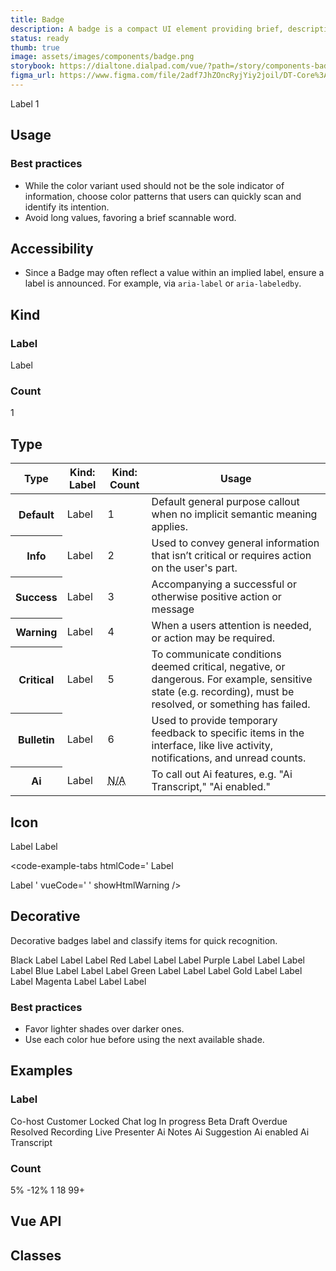 ```yaml
---
title: Badge
description: A badge is a compact UI element providing brief, descriptive information about an element and its surrounding context. It is terse, ideally one word.
status: ready
thumb: true
image: assets/images/components/badge.png
storybook: https://dialtone.dialpad.com/vue/?path=/story/components-badge--default
figma_url: https://www.figma.com/file/2adf7JhZOncRyjYiy2joil/DT-Core%3A-Components-7?node-id=8914%3A21227&viewport=656%2C314%2C0.55&t=xHutRjwo1o5zMTgT-11
---
```


<code-well-header bgclass="d-bgc-primary">
  <dt-stack direction="row" gap="400" class="d-ai-center">
    <span class="d-badge"><span class="d-badge__label">Label</span></span>
    <span class="d-badge d-badge--count"><span class="d-badge__label">1</span></span>
  </dt-stack>
</code-well-header>

<!-- <component-combinator component-name="DtBadge" /> -->

## Usage

<dialtone-usage>
<template #do>

- To flag and draw awareness to a specific element or feature of focus. For example, something is unique about that separates it from other like content.
- As a notification system with minimal footprint.
</template>
<template #dont>

- To indicate that interaction by the user is required.
</template>
</dialtone-usage>

### Best practices

- While the color variant used should not be the sole indicator of information, choose color patterns that users can quickly scan and identify its intention.
- Avoid long values, favoring a brief scannable word.

## Accessibility

- Since a Badge may often reflect a value within an implied label, ensure a label is announced. For example, via `aria-label` or `aria-labeledby`.

## Kind

### Label

<code-well-header bgclass="d-bgc-primary">
  <span class="d-badge"><span class="d-badge__label">Label</span></span>
</code-well-header>

<code-example-tabs
htmlCode='
<span class="d-badge"><span class="d-badge__label">Label</span></span>'
vueCode='
<dt-badge type="default" kind="label" text="Label" />
'
showHtmlWarning />

### Count

<code-well-header bgclass="d-bgc-primary">
  <span class="d-badge d-badge--count"><span class="d-badge__label">1</span></span>
</code-well-header>

<code-example-tabs
htmlCode='
<span class="d-badge d-badge--count"><span class="d-badge__label">1</span></span>'
vueCode='
<dt-badge type="default" kind="count" default="1" />
'
showHtmlWarning />

## Type

<table class="d-table dialtone-doc-table d-mb16">
  <thead>
    <tr>
      <th>Type</th>
      <th class="d-ws-nowrap">Kind: <span class="d-fw-normal">Label</span></th>
      <th class="d-ws-nowrap">Kind: <span class="d-fw-normal">Count</span></th>
      <th>Usage</th>
    </tr>
  </thead>
  <tbody>
    <tr>
      <th class="d-ta-left">Default</th>
      <td>
        <span class="d-badge">Label</span>
      </td>
      <td>
        <span class="d-badge d-badge--count"><span class="d-badge__label">1</span></span>
      </td>
      <td>Default general purpose callout when no implicit semantic meaning applies.</td>
    </tr>
    <tr>
      <th class="d-ta-left">Info</th>
      <td>
        <span class="d-badge d-badge--info"><span class="d-badge__label">Label</span></span>
      </td>
      <td>
        <span class="d-badge d-badge--count d-badge--info"><span class="d-badge__label">2</span></span>
      </td>
      <td>Used to convey general information that isn’t critical or requires action on the user's part.</td>
    </tr>
    <tr>
      <th class="d-ta-left">Success</th>
      <td>
        <span class="d-badge d-badge--success"><span class="d-badge__label">Label</span></span>
      </td>
      <td>
        <span class="d-badge d-badge--count d-badge--success"><span class="d-badge__label">3</span></span>
      </td>
      <td>Accompanying a successful or otherwise positive action or message</td>
    </tr>
    <tr>
      <th class="d-ta-left">Warning</th>
      <td>
        <span class="d-badge d-badge--warning"><span class="d-badge__label">Label</span></span>
      </td>
      <td>
        <span class="d-badge d-badge--count d-badge--warning"><span class="d-badge__label">4</span></span>
      </td>
      <td>When a users attention is needed, or action may be required.</td>
    </tr>
    <tr>
      <th class="d-ta-left">Critical</th>
      <td>
        <span class="d-badge d-badge--critical"><span class="d-badge__label">Label</span></span>
      </td>
      <td>
        <span class="d-badge d-badge--count d-badge--critical"><span class="d-badge__label">5</span></span>
      </td>
      <td>To communicate conditions deemed critical, negative, or dangerous. For example, sensitive state (e.g. recording), must be resolved, or something has failed.</td>
    </tr>
    <tr>
      <th class="d-ta-left">Bulletin</th>
      <td>
        <span class="d-badge d-badge--bulletin"><span class="d-badge__label">Label</span></span>
      </td>
      <td>
        <span class="d-badge d-badge--count d-badge--bulletin"><span class="d-badge__label">6</span></span>
      </td>
      <td>Used to provide temporary feedback to specific items in the interface, like live activity, notifications, and unread counts. </td>
    </tr>
    <tr>
      <th class="d-ta-left">Ai</th>
      <td>
        <span class="d-badge d-badge--ai">
          <span class="d-badge__icon-left">
            <dt-icon name="dialpad-ai" size="200" />
          </span>
          <span class="d-badge__label">Label</span>
        </span>
      </td>
      <td><abbr class="d-fc-black-400 d-td-none d-fs-100" title="Not applicable">N/A</abbr></td>
      <td>To call out Ai features, e.g. "Ai Transcript," "Ai enabled."</td>
    </tr>
  </tbody>
</table>

<code-example-tabs
htmlCode='
<span class="d-badge"><span class="d-badge__label">Label</span></span>
<span class="d-badge d-badge--info"><span class="d-badge__label">Label</span></span>
<span class="d-badge d-badge--success"><span class="d-badge__label">Label</span></span>
<span class="d-badge d-badge--warning"><span class="d-badge__label">Label</span></span>
<span class="d-badge d-badge--critical"><span class="d-badge__label">Label</span></span>
<span class="d-badge d-badge--bulletin"><span class="d-badge__label">Label</span></span>
<span class="d-badge d-badge--ai">
  <span class="d-badge__icon-left">
    <dt-icon name="lightning-bolt" size="200" />
  </span>
  <span class="d-badge__label">Label</span>
</span>
<span class="d-badge d-badge--count"><span class="d-badge__label">1</span></span>
<span class="d-badge d-badge--count d-badge--info"><span class="d-badge__label">2</span></span>
<span class="d-badge d-badge--count d-badge--success"><span class="d-badge__label">3</span></span>
<span class="d-badge d-badge--count d-badge--warning"><span class="d-badge__label">4</span></span>
<span class="d-badge d-badge--count d-badge--critical"><span class="d-badge__label">5</span></span>
<span class="d-badge d-badge--count d-badge--bulletin"><span class="d-badge__label">6</span></span>
'
vueCode='
<dt-badge type="default" kind="label" text="Label" />
<dt-badge type="info" kind="label" text="Label" />
<dt-badge type="success" kind="label" text="Label" />
<dt-badge type="warning" kind="label" text="Label" />
<dt-badge type="critical" kind="label" text="Label" />
<dt-badge type="bulletin" kind="label" text="Label" />
<dt-badge type="ai" text="Label" kind="label" icon-left="dialpad-ai" />
<dt-badge type="default" text="1" kind="count" />
<dt-badge type="info" text="1" kind="count" />
<dt-badge type="success" text="1" kind="count" />
<dt-badge type="warning" text="1" kind="count" />
<dt-badge type="critical" text="1" kind="count" />
<dt-badge type="bulletin" text="1" kind="count" />
'
showHtmlWarning />

## Icon

<code-well-header bgclass="d-bgc-primary">
  <dt-stack direction="row" gap="400">
    <span class="d-badge">
      <span class="d-badge__icon-left">
        <dt-icon name="lightning-bolt" size="200" />
      </span>
      <span class="d-badge__label">Label</span>
    </span>
    <span class="d-badge">
      <span class="d-badge__label">Label</span>
      <span class="d-badge__icon-right">
        <dt-icon name="lightning-bolt" size="200" />
      </span>
    </span>
  </dt-stack>
</code-well-header>

<code-example-tabs
htmlCode='
<span class="d-badge">
  <span class="d-badge__icon-left">
    <dt-icon name="lightning-bolt" size="200" />
  </span>
  <span class="d-badge__label">Label</span>
</span>

<span class="d-badge">
  <span class="d-badge__label">Label</span>
  <span class="d-badge__icon-right">
    <dt-icon name="lightning-bolt" size="200" />
  </span>
</span>
'
vueCode='
<dt-badge type="default" text="Label" kind="label" icon-left="lightning-bolt"/>
<dt-badge type="default" text="Label" kind="label" icon-right="lightning-bolt"/>
'
showHtmlWarning />

## Decorative

Decorative badges label and classify items for quick recognition.

<code-well-header bgclass="d-bgc-primary">
  <dt-stack direction="row" gap="500" class="d-ai-baseline">
    <dt-stack gap="500">
      <span class="d-label--base-compact">Black</span>
      <span class="d-badge d-badge--decorate-black-400"><span class="d-badge__decorative"></span><span class="d-badge__label">Label</span></span>
      <span class="d-badge d-badge--decorate-black-500"><span class="d-badge__decorative"></span><span class="d-badge__label">Label</span></span>
      <span class="d-badge d-badge--decorate-black-900"><span class="d-badge__decorative"></span><span class="d-badge__label">Label</span></span>
    </dt-stack>
    <dt-stack gap="500">
      <span class="d-label--base-compact">Red</span>
      <span class="d-badge d-badge--decorate-red-200"><span class="d-badge__decorative"></span><span class="d-badge__label">Label</span></span>
      <span class="d-badge d-badge--decorate-red-300"><span class="d-badge__decorative"></span><span class="d-badge__label">Label</span></span>
      <span class="d-badge d-badge--decorate-red-400"><span class="d-badge__decorative"></span><span class="d-badge__label">Label</span></span>
    </dt-stack>
    <dt-stack gap="500">
      <span class="d-label--base-compact">Purple</span>
      <span class="d-badge d-badge--decorate-purple-200"><span class="d-badge__decorative"></span><span class="d-badge__label">Label</span></span>
      <span class="d-badge d-badge--decorate-purple-300"><span class="d-badge__decorative"></span><span class="d-badge__label">Label</span></span>
      <span class="d-badge d-badge--decorate-purple-400"><span class="d-badge__decorative"></span><span class="d-badge__label">Label</span></span>
      <span class="d-badge d-badge--decorate-purple-500"><span class="d-badge__decorative"></span><span class="d-badge__label">Label</span></span>
    </dt-stack>
    <dt-stack gap="500">
      <span class="d-label--base-compact">Blue</span>
      <span class="d-badge d-badge--decorate-blue-200"><span class="d-badge__decorative"></span><span class="d-badge__label">Label</span></span>
      <span class="d-badge d-badge--decorate-blue-300"><span class="d-badge__decorative"></span><span class="d-badge__label">Label</span></span>
      <span class="d-badge d-badge--decorate-blue-400"><span class="d-badge__decorative"></span><span class="d-badge__label">Label</span></span>
    </dt-stack>
    <dt-stack gap="500">
      <span class="d-label--base-compact">Green</span>
      <span class="d-badge d-badge--decorate-green-300"><span class="d-badge__decorative"></span><span class="d-badge__label">Label</span></span>
      <span class="d-badge d-badge--decorate-green-400"><span class="d-badge__decorative"></span><span class="d-badge__label">Label</span></span>
      <span class="d-badge d-badge--decorate-green-500"><span class="d-badge__decorative"></span><span class="d-badge__label">Label</span></span>
    </dt-stack>
    <dt-stack gap="500">
      <span class="d-label--base-compact">Gold</span>
      <span class="d-badge d-badge--decorate-gold-300"><span class="d-badge__decorative"></span><span class="d-badge__label">Label</span></span>
      <span class="d-badge d-badge--decorate-gold-400"><span class="d-badge__decorative"></span><span class="d-badge__label">Label</span></span>
      <span class="d-badge d-badge--decorate-gold-500"><span class="d-badge__decorative"></span><span class="d-badge__label">Label</span></span>
    </dt-stack>
    <dt-stack gap="500">
      <span class="d-label--base-compact">Magenta</span>
      <span class="d-badge d-badge--decorate-magenta-200"><span class="d-badge__decorative"></span><span class="d-badge__label">Label</span></span>
      <span class="d-badge d-badge--decorate-magenta-300"><span class="d-badge__decorative"></span><span class="d-badge__label">Label</span></span>
      <span class="d-badge d-badge--decorate-magenta-400"><span class="d-badge__decorative"></span><span class="d-badge__label">Label</span></span>
    </dt-stack>
  </dt-stack>
</code-well-header>

<code-example-tabs
htmlCode='
<span class="d-badge d-badge--decorate-{$color}">
  <span class="d-badge__decorative"></span>
  <span class="d-badge__label">Label</span>
</span>
'
vueCode='
<dt-badge text="Label" decoration="black-400" />
<dt-badge text="Label" decoration="black-500" />
<dt-badge text="Label" decoration="black-900" />
<dt-badge text="Label" decoration="red-200" />
<dt-badge text="Label" decoration="red-300" />
<dt-badge text="Label" decoration="red-400" />
<dt-badge text="Label" decoration="purple-200" />
<dt-badge text="Label" decoration="purple-300" />
<dt-badge text="Label" decoration="purple-400" />
<dt-badge text="Label" decoration="purple-500" />
<dt-badge text="Label" decoration="blue-200" />
<dt-badge text="Label" decoration="blue-300" />
<dt-badge text="Label" decoration="blue-400" />
<dt-badge text="Label" decoration="green-300" />
<dt-badge text="Label" decoration="green-400" />
<dt-badge text="Label" decoration="green-500" />
<dt-badge text="Label" decoration="gold-300" />
<dt-badge text="Label" decoration="gold-400" />
<dt-badge text="Label" decoration="gold-500" />
<dt-badge text="Label" decoration="magenta-200" />
<dt-badge text="Label" decoration="magenta-300" />
<dt-badge text="Label" decoration="magenta-400" />
'
showHtmlWarning />

<dialtone-usage>
<template #do>

- Use for categories of items with a limited number of options (eg. call categories, AI moments).
</template>
<template #dont>

- Use for categories of items with an unlimited or unknown number of options (eg. user-defined contact labels, RTA cards, contact centers).
- Use for single items that are not part of a larger group.
- Use for decoration only, to bring attention to part of the UI by using colors.
- Use with `kind=count`, nor with any `type` that is not `default`.
- Use in combination with an icon.
- Change the customize the Badge's background color text style,
- Extend the decorative slot color beyond what Dialtone provides.
</template>
</dialtone-usage>

### Best practices

- Favor lighter shades over darker ones.
- Use each color hue before using the next available shade.

## Examples

### Label

<code-well-header bgclass="d-bgc-primary">
  <dt-stack gap="500">
    <dt-stack direction="row" gap="400">
      <span class="d-badge">Co-host</span>
      <span class="d-badge">Customer</span>
      <span class="d-badge">
        <span class="d-badge__icon-left">
          <dt-icon name="lock" size="200" />
        </span>
        <span class="d-badge__label">Locked</span>
      </span>
      <span class="d-badge">
        <span class="d-badge__icon-left">
          <dt-icon name="message" size="200" />
        </span>
        <span class="d-badge__label">Chat log</span>
      </span>
    </dt-stack>
    <dt-stack direction="row" gap="400">
      <span class="d-badge d-badge--info"><span class="d-badge__label">In progress</span></span>
      <span class="d-badge d-badge--info"><span class="d-badge__label">Beta</span></span>
      <span class="d-badge d-badge--info"><span class="d-badge__label">Draft</span></span>
    </dt-stack>
    <dt-stack direction="row" gap="400">
      <span class="d-badge d-badge--warning"><span class="d-badge__label">Overdue</span></span>
    </dt-stack>
    <dt-stack direction="row" gap="400">
      <span class="d-badge d-badge--success"><span class="d-badge__label">Resolved</span></span>
    </dt-stack>
    <dt-stack direction="row" gap="400">
      <span class="d-badge d-badge--critical">
        <span class="d-badge__icon-left">
          <dt-icon name="record-filled" size="200" />
        </span>
        <span class="d-badge__label">Recording</span>
      </span>
    </dt-stack>
    <dt-stack direction="row" gap="400">
      <span class="d-badge d-badge--bulletin"><span class="d-badge__label">Live</span></span>
      <span class="d-badge d-badge--bulletin"><span class="d-badge__label">Presenter</span></span>
    </dt-stack>
    <dt-stack direction="row" gap="400">
      <span class="d-badge d-badge--ai">
        <span class="d-badge__icon-left">
          <dt-icon name="dialpad-ai" size="200" />
        </span>
        <span class="d-vi-visible-sr">Ai</span>
        <span class="d-badge__label">Notes</span>
      </span>
      <span class="d-badge d-badge--ai">
        <span class="d-badge__icon-left">
          <dt-icon name="dialpad-ai" size="200" />
        </span>
        <span class="d-vi-visible-sr">Ai</span>
        <span class="d-badge__label">Suggestion</span>
      </span>
      <span class="d-badge d-badge--ai">
        <span class="d-badge__icon-left">
          <dt-icon name="dialpad-ai" size="200" />
        </span>
        <span class="d-vi-visible-sr">Ai</span>
        <span class="d-badge__label">enabled</span>
      </span>
      <span class="d-badge d-badge--ai">
        <span class="d-badge__icon-left">
          <dt-icon name="dialpad-ai" size="200" />
        </span>
        <span class="d-vi-visible-sr">Ai</span>
        <span class="d-badge__label">Transcript</span>
      </span>
    </dt-stack>
  </dt-stack>
</code-well-header>

### Count

<code-well-header bgclass="d-bgc-primary">
  <dt-stack gap="500">
    <dt-stack direction="row" gap="400">
      <span class="d-badge d-badge--count d-badge--success">
        <span class="d-badge__icon-left">
          <dt-icon name="arrow-up" size="200" />
        </span>
        <span class="d-badge__label">5%</span>
      </span>
    </dt-stack>
    <dt-stack direction="row" gap="400">
      <span class="d-badge d-badge--count d-badge--critical">
        <span class="d-badge__icon-left">
          <dt-icon name="arrow-down" size="200" />
        </span>
        <span class="d-badge__label">-12%</span>
      </span>
    </dt-stack>
    <dt-stack direction="row" gap="400">
      <span class="d-badge d-badge--count d-badge--bulletin"><span class="d-badge__label">1</span></span>
      <span class="d-badge d-badge--count d-badge--bulletin"><span class="d-badge__label">18</span></span>
      <span class="d-badge d-badge--count d-badge--bulletin"><span class="d-badge__label">99+</span></span>
    </dt-stack>
  </dt-stack>
</code-well-header>

## Vue API

<component-vue-api component-name="badge" />

## Classes

<component-class-table component-name="badge"></component-class-table>

<script setup>
  import { classes } from '@data/badge.json';
</script>
